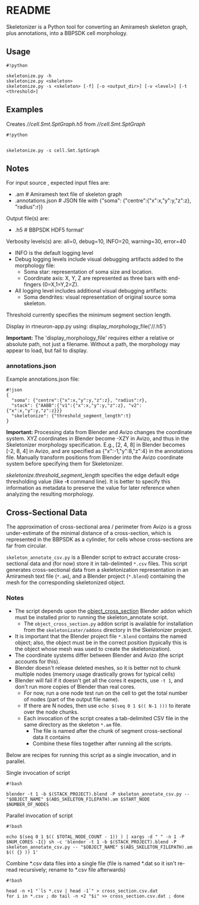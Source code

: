# README #

Skeletonizer is a Python tool for converting an Amiramesh skeleton graph, plus annotations, into a BBPSDK cell morphology.

## Usage ##


```
#!python

skeletonize.py -h
skeletonize.py <skeleton>
skeletonize.py -s <skeleton> [-f] [-o <output_dir>] [-v <level>] [-t <threshold>]

```

## Examples ##

Creates */<path>/cell.Smt.SptGraph.h5* from */<path>/cell.Smt.SptGraph*

```
#!python


skeletonize.py -s cell.Smt.SptGraph
```


## Notes ##

For input source <filename>, expected input files are:

* <filename>.am # Amiramesh text file of skeleton graph
* <filename>.annotations.json # JSON file with {"soma": {"centre":{"x":x,"y":y,"z":z}, "radius":r}}

Output file(s) are:

* <filename>.h5 # BBPSDK HDF5 format'

Verbosity levels(s) are: all=0, debug=10, INFO=20, warning=30, error=40

* INFO is the default logging level
* Debug logging levels include visual debugging artifacts added to the morphology file:
    * Soma star: representation of soma size and location.
    * Coordinate axis: X, Y, Z are represented as three bars with end-fingers (0=X,1=Y,2=Z).
* All logging level includes additional visual debugging artifacts:
	* Soma dendrites: visual representation of original source soma skeleton.

Threshold currently specifies the minimum segment section length.

Display in rtneuron-app.py using: display_morphology_file('/<path>/<filename>.h5')

**Important:** The 'display_morphology_file' requires either a relative or absolute path, not just a filename.  Without a path, the morphology may appear to load, but fail to display.


### annotations.json ###

Example annotations.json file:
```
#!json
{
  "soma": {"centre":{"x":x,"y":y,"z":z}, "radius":r},
  "stack": {"AABB":{"v1":{"x":x,"y":y,"z":z}, "v2":{"x":x,"y":y,"z":z}}}
  "skeletonize": {"threshold_segment_length":t}
}
```
**Important:** Processing data from Blender and Avizo changes the coordinate system.  XYZ coordinates in Blender become -XZY in Avizo, and thus in the Skeletonizer morphology specification.  E.g., [2, 4, 8] in Blender becomes [-2, 8, 4] in Avizo, and are specified as {"x":-1,"y":8,"z":4} in the annotations file.  Manually transform positions from Blender into the Avizo coordinate system before specifying them for Skeletonizer.

*skeletonize.threshold_segment_length* specifies the edge default edge thresholding value (like **-t** command line).  It is better to specify this information as metadata to preserve the value for later reference when analyzing the resulting morphology. 

## Cross-Sectional Data ##

The approximation of cross-sectional area / perimeter from Avizo is a gross under-estimate of the minimal distance of a cross-section, which is represented in the BBPSDK as a cylinder, for cells whose cross-sections are far from circular.

`skeleton_annotate_csv.py` is a Blender script to extract accurate cross-sectional data and (for now) store it in tab-delimted `*.csv` files.  This script generates cross-sectional data from a skeletonization
representation in an Amiramesh text file (`*.am`), and a Blender project (`*.blend`) containing the
mesh for the corresponding skeletonized object.

### Notes ###

* The script depends upon the [object_cross_section](https://developer.blender.org/T34142) Blender addon which must be installed prior to running the skeleton_annotate script.
    * The `object_cross_section.py` addon script is available for installation from the `skeletonizater/addons` directory in the Skeletonizer project. 
* It is important that the Blender project file `*.blend` contains the named object; also, the object must be in the correct position (typically this is the object whose mesh was used to create the skeletonization).
* The coordinate systems differ between Blender and Avizo (the script accounts for this).
* Blender doesn't release deleted meshes, so it is better not to chunk multiple nodes (memory usage drastically grows for typical cells)
* Blender will fail if it doesn't get all the cores it expects, use `-t 1`, and don't run more copies of Blender than real cores.
    * For now, run a one node test run on the cell to get the total number of nodes (part of the output file name).
    * If there are N nodes, then use `echo $(seq 0 1 $(( N-1 )))` to iterate over the node chunks.
    * Each invocation of the script creates a tab-delimited CSV file in the same directory as the skeleton `*.am` file.
        * The file is named after the chunk of segment cross-sectional data it contains
        * Combine these files together after running all the scripts.

Below are recipes for running this script as a single invocation, and in parallel. 

Single invocation of script

```
#!bash

blender -t 1 -b $(STACK_PROJECT).blend -P skeleton_annotate_csv.py -- "$OBJECT_NAME" $(ABS_SKELETON_FILEPATH).am $START_NODE $NUMBER_OF_NODES
```

Parallel invocation of script

```
#!bash

echo $(seq 0 1 $(( $TOTAL_NODE_COUNT - 1)) ) | xargs -d " " -n 1 -P $NUM_CORES -I{} sh -c 'blender -t 1 -b $(STACK_PROJECT).blend -P skeleton_annotate_csv.py -- "$OBJECT_NAME" $(ABS_SKELETON_FILEPATH).am $(( {} )) 1'
```

Combine *.csv data files into a single file (file is named *.dat so it isn't re-read recursively; rename to *.csv file afterwards)
```
#!bash

head -n +1 "`ls *.csv | head -1`" > cross_section.csv.dat
for i in *.csv ; do tail -n +2 "$i" >> cross_section.csv.dat ; done
```



